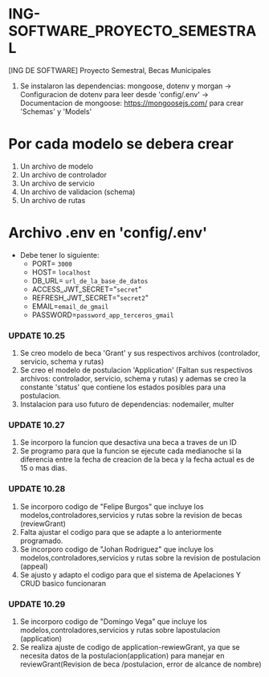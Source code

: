 # ING-SOFTWARE_PROYECTO_SEMESTRAL

[ING DE SOFTWARE] Proyecto Semestral, Becas Municipales

1. Se instalaron las dependencias: mongoose, dotenv y morgan
   -> Configuracion de dotenv para leer desde 'config/.env'
   -> Documentacion de mongoose: https://mongoosejs.com/ para crear 'Schemas' y 'Models'

# Por cada modelo se debera crear

1. Un archivo de modelo
2. Un archivo de controlador
3. Un archivo de servicio
4. Un archivo de validacion (schema)
5. Un archivo de rutas


# Archivo .env en 'config/.env'
- Debe tener lo siguiente:
   - PORT= `3000`
   - HOST= `localhost`
   - DB_URL= `url_de_la_base_de_datos`
   - ACCESS_JWT_SECRET="`secret`"
   - REFRESH_JWT_SECRET="`secret2`"
   - EMAIL=`email_de_gmail`
   - PASSWORD=`password_app_terceros_gmail`

### UPDATE 10.25

1. Se creo modelo de beca 'Grant' y sus respectivos archivos (controlador, servicio, schema y rutas)
2. Se creo el modelo de postulacion 'Application' (Faltan sus respectivos archivos: controlador, servicio, schema y rutas) y ademas se creo la constante 'status' que contiene los estados posibles para una postulacion.
3. Instalacion para uso futuro de dependencias: nodemailer, multer


### UPDATE 10.27
1. Se incorporo la funcion que desactiva una beca a traves de un ID
2. Se programo para que la funcion se ejecute cada medianoche si la diferencia entre la fecha de creacion de la beca y la fecha actual es de 15 o mas dias.


### UPDATE 10.28
1. Se incorporo codigo de "Felipe Burgos" que incluye los modelos,controladores,servicios y rutas sobre la revision de becas (reviewGrant)
2. Falta ajustar el codigo para que se adapte a lo anteriormente programado.
3. Se incorporo codigo de "Johan Rodriguez" que incluye los modelos,controladores,servicios y rutas sobre la revision de postulacion (appeal)
4. Se ajusto y adapto el codigo para que el sistema de Apelaciones Y CRUD basico funcionaran

### UPDATE 10.29
1. Se incorporo codigo de "Domingo Vega" que incluye los modelos,controladores,servicios y rutas sobre lapostulacion (application)
2. Se realiza ajuste de codigo de application-rewiewGrant, ya que se necesita datos de la postulacion(application) para manejar en reviewGrant(Revision de beca /postulacion, error de alcance de nombre)



